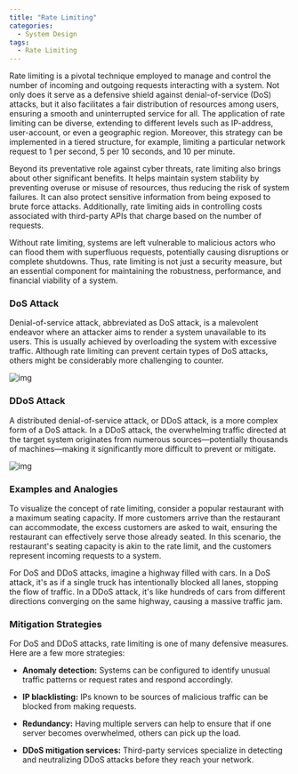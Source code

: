 ```yaml
---
title: "Rate Limiting"
categories:
  - System Design
tags:
  - Rate Limiting
---
```


Rate limiting is a pivotal technique employed to manage and control the number of incoming and outgoing requests
interacting with a system. Not only does it serve as a defensive shield against denial-of-service (DoS) attacks, but it
also facilitates a fair distribution of resources among users, ensuring a smooth and uninterrupted service for all. The
application of rate limiting can be diverse, extending to different levels such as IP-address, user-account, or even a
geographic region. Moreover, this strategy can be implemented in a tiered structure, for example, limiting a particular
network request to 1 per second, 5 per 10 seconds, and 10 per minute.

Beyond its preventative role against cyber threats, rate limiting also brings about other significant benefits. It helps
maintain system stability by preventing overuse or misuse of resources, thus reducing the risk of system failures. It
can also protect sensitive information from being exposed to brute force attacks. Additionally, rate limiting aids in
controlling costs associated with third-party APIs that charge based on the number of requests.

Without rate limiting, systems are left vulnerable to malicious actors who can flood them with superfluous requests,
potentially causing disruptions or complete shutdowns. Thus, rate limiting is not just a security measure, but an
essential component for maintaining the robustness, performance, and financial viability of a system.


### DoS Attack

Denial-of-service attack, abbreviated as DoS attack, is a malevolent endeavor where an attacker aims to render a system
unavailable to its users. This is usually achieved by overloading the system with excessive traffic. Although rate
limiting can prevent certain types of DoS attacks, others might be considerably more challenging to counter.

![img]({{site.url}}/assets/blog_images/2023-05-17-rate-limiting/dos.png)


### DDoS Attack

A distributed denial-of-service attack, or DDoS attack, is a more complex form of a DoS attack. In a DDoS attack, the
overwhelming traffic directed at the target system originates from numerous sources—potentially thousands of
machines—making it significantly more difficult to prevent or mitigate.

![img]({{site.url}}/assets/blog_images/2023-05-17-rate-limiting/ddos.png)


### Examples and Analogies

To visualize the concept of rate limiting, consider a popular restaurant with a maximum seating capacity. If more customers arrive than the restaurant can accommodate, the excess customers are asked to wait, ensuring the restaurant can effectively serve those already seated. In this scenario, the restaurant's seating capacity is akin to the rate limit, and the customers represent incoming requests to a system.

For DoS and DDoS attacks, imagine a highway filled with cars. In a DoS attack, it's as if a single truck has intentionally blocked all lanes, stopping the flow of traffic. In a DDoS attack, it's like hundreds of cars from different directions converging on the same highway, causing a massive traffic jam.


### Mitigation Strategies

For DoS and DDoS attacks, rate limiting is one of many defensive measures. Here are a few more strategies:

* **Anomaly detection:** Systems can be configured to identify unusual traffic patterns or request rates and respond accordingly.

* **IP blacklisting:** IPs known to be sources of malicious traffic can be blocked from making requests.

* **Redundancy:** Having multiple servers can help to ensure that if one server becomes overwhelmed, others can pick up the load.

* **DDoS mitigation services:** Third-party services specialize in detecting and neutralizing DDoS attacks before they reach your network.